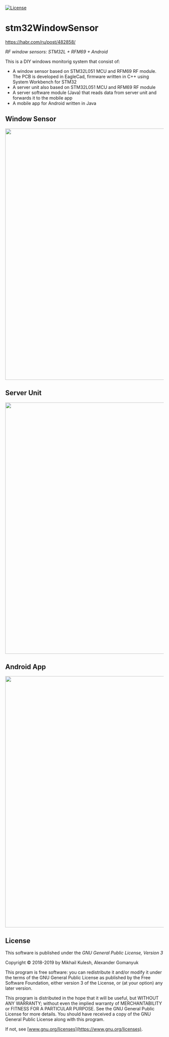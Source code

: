 [![License](https://img.shields.io/badge/license-GNU_GPLv3-orange.svg)](https://github.com/mkulesh/onpc/blob/master/LICENSE)

# stm32WindowSensor

https://habr.com/ru/post/482858/

*RF window sensors: STM32L + RFM69 + Android*

This is a DIY windows monitorig system that consist of:
- A window sensor based on STM32L051 MCU and RFM69 RF module. The PCB is developed in EagleCad, firmware written in C++ using System Workbench for STM32
- A server unit also based on STM32L051 MCU and RFM69 RF module
- A server software module (Java) that reads data from server unit and forwards it to the mobile app
- A mobile app for Android written in Java

## Window Sensor
<img src="https://github.com/mkulesh/stm32WindowSensor/blob/master/images/sensors/sensor01.jpg" align="center" height="800">

## Server Unit
<img src="https://github.com/mkulesh/stm32WindowSensor/blob/master/images/server/server03.jpg" align="center" height="800">

## Android App
<img src="https://github.com/mkulesh/stm32WindowSensor/blob/master/images/screenschots/floor_2_alarm.png" align="center" height="800">

## License

This software is published under the *GNU General Public License, Version 3*

Copyright © 2018-2019 by Mikhail Kulesh, Alexander Gomanyuk

This program is free software: you can redistribute it and/or modify it under the terms of the GNU General Public License as
published by the Free Software Foundation, either version 3 of the License, or (at your option) any later version.

This program is distributed in the hope that it will be useful, but WITHOUT ANY WARRANTY; without even the implied warranty
of MERCHANTABILITY or FITNESS FOR A PARTICULAR PURPOSE.  See the GNU General Public License for more details. You should have
received a copy of the GNU General Public License along with this program.

If not, see [www.gnu.org/licenses](https://www.gnu.org/licenses).
